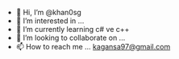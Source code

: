 - 👋 Hi, I’m @khan0sg
- 👀 I’m interested in ...
- 🌱 I’m currently learning c# ve c++ 
- 💞️ I’m looking to collaborate on ...
- 📫 How to reach me ... kagansa97@gmail.com

<!---
khan0sg/khan0sg is a ✨ special ✨ repository because its `README.md` (this file) appears on your GitHub profile.
You can click the Preview link to take a look at your changes.
--->
